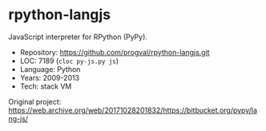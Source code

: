# rpython-langjs

JavaScript interpreter for RPython (PyPy).

* Repository: https://github.com/progval/rpython-langjs.git
* LOC:        7189 (`cloc py-js.py js`)
* Language:   Python
* Years:      2009-2013
* Tech:       stack VM

Original project: https://web.archive.org/web/20171028201832/https://bitbucket.org/pypy/lang-js/
